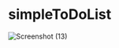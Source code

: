 # simpleToDoList


![Screenshot (13)](https://github.com/AhmadAtout77/simpleToDoList/assets/107927261/f3ec228c-2b91-436f-96f3-afee7ad9429f)

